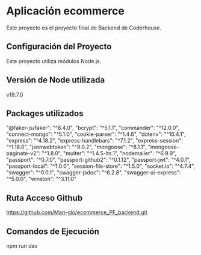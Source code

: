 # Aplicación ecommerce

Este proyecto es el proyecto final de Backend de Coderhouse.

## Configuración del Proyecto

Este proyecto utiliza módulos Node.js. 

## Versión de Node utilizada

v19.7.0

## Packages utilizados 

   "@faker-js/faker": "^8.4.0",
    "bcrypt": "^5.1.1",
    "commander": "^12.0.0",
    "connect-mongo": "^5.1.0",
    "cookie-parser": "^1.4.6",
    "dotenv": "^16.4.1",
    "express": "^4.18.2",
    "express-handlebars": "^7.1.2",
    "express-session": "^1.18.0",
    "jsonwebtoken": "^9.0.2",
    "mongoose": "^8.1.1",
    "mongoose-paginate-v2": "^1.8.0",
    "multer": "^1.4.5-lts.1",
    "nodemailer": "^6.9.9",
    "passport": "^0.7.0",
    "passport-github2": "^0.1.12",
    "passport-jwt": "^4.0.1",
    "passport-local": "^1.0.0",
    "session-file-store": "^1.5.0",
    "socket.io": "^4.7.4",
    "swagger": "^0.0.1",
    "swagger-jsdoc": "^6.2.8",
    "swagger-ui-express": "^5.0.0",
    "winston": "^3.11.0"

## Ruta Acceso Github 

https://github.com/Mari-glo/ecommerce_PF_backend.git

## Comandos de Ejecución

npm run dev
